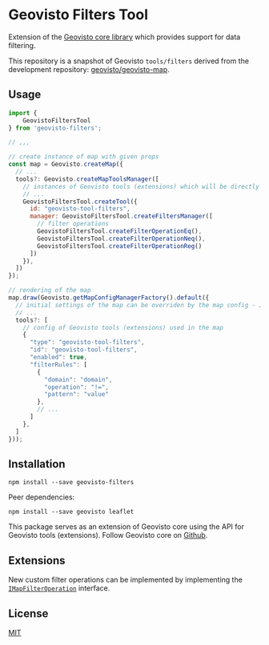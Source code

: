 # Geovisto Filters Tool
Extension of the [Geovisto core library](https://github.com/geovisto/geovisto) which provides support for data filtering.

This repository is a snapshot of Geovisto ``tools/filters`` derived from the development repository: [geovisto/geovisto-map](https://github.com/geovisto/geovisto-map).

## Usage

```js
import {
    GeovistoFiltersTool
} from 'geovisto-filters';

// ,,,

// create instance of map with given props
const map = Geovisto.createMap({
  // ...
  tools?: Geovisto.createMapToolsManager([
    // instances of Geovisto tools (extensions) which will be directly used in the map
    // ...
    GeovistoFiltersTool.createTool({
      id: "geovisto-tool-filters",
      manager: GeovistoFiltersTool.createFiltersManager([
        // filter operations
        GeovistoFiltersTool.createFilterOperationEq(),
        GeovistoFiltersTool.createFilterOperationNeq(),
        GeovistoFiltersTool.createFilterOperationReg()
      ])
    }),
  ])
});

// rendering of the map
map.draw(Geovisto.getMapConfigManagerFactory().default({
  // initial settings of the map can be overriden by the map config - JSON structure providing user settings 
  // ...
  tools?: [
    // config of Geovisto tools (extensions) used in the map
    {
      "type": "geovisto-tool-filters",
      "id": "geovisto-tool-filters",
      "enabled": true,
      "filterRules": [
        {
          "domain": "domain",
          "operation": "!=",
          "pattern": "value"
        },
        // ...
      ]
    },
  ]
}));
```

## Installation

```
npm install --save geovisto-filters
```

Peer dependencies:
```
npm install --save geovisto leaflet
```

This package serves as an extension of Geovisto core using the API for Geovisto tools (extensions). Follow Geovisto core on [Github](https://github.com/geovisto/geovisto).

## Extensions

New custom filter operations can be implemented by implementing the [``IMapFilterOperation``](https://github.com/geovisto/geovisto-filters/blob/master/src/model/types/filter/IMapFilterOperation.ts) interface.

## License

[MIT](https://github.com/geovisto/geovisto-filters/blob/master/LICENSE)